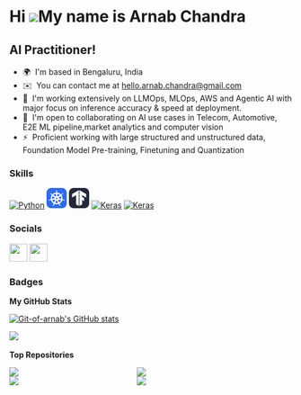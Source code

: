 Hi ![](https://user-images.githubusercontent.com/18350557/176309783-0785949b-9127-417c-8b55-ab5a4333674e.gif)My name is Arnab Chandra
=====================================================================================================================================

AI Practitioner!
----------------

* 🌍  I'm based in Bengaluru, India
* ✉️  You can contact me at [hello.arnab.chandra@gmail.com](mailto:hello.arnab.chandra@gmail.com)
* 🧠  I'm working extensively on LLMOps, MLOps, AWS and Agentic AI with major focus on inference accuracy & speed at deployment.
* 🤝  I'm open to collaborating on AI use cases in Telecom, Automotive, E2E ML pipeline,market analytics and computer vision
* ⚡  Proficient working with large structured and unstructured data, Foundation Model Pre-training, Finetuning and Quantization

### Skills


<p align="left">
<a href="https://www.python.org/" target="_blank" rel="noreferrer"><img src="https://raw.githubusercontent.com/danielcranney/readme-generator/main/public/icons/skills/python-colored.svg" width="36" height="36" alt="Python" /></a>
<a href="https://kubernetes.io/" target="_blank" rel="noreferrer"><img src="https://github.com/tandpfun/skill-icons/raw/main/icons/Kubernetes.svg" width="36" height="36" alt="kubernetes" /></a>
<a href="https://www.tensorflow.org" target="_blank" rel="noreferrer"><img src="https://github.com/tandpfun/skill-icons/raw/main/icons/TensorFlow-Dark.svg" width="36" height="36" alt="TensorFlow" /></a> 
<a href="https://keras.io/" target="_blank" rel="noreferrer"><img src="https://img.shields.io/badge/Keras-FF0000?style=for-the-badge&logo=keras&logoColor=white" width="50" height="36" alt="Keras" /></a> 
<a href="https://airflow.apache.org/" target="_blank" rel="noreferrer"><img src="https://a11ybadges.com/badge?logo=apacheairflow" width="120" height="36" alt="Keras" /></a> 
</p>

### Socials

<p align="left"> <a href="https://www.github.com/Git-of-arnab" target="_blank" rel="noreferrer"><img src="https://raw.githubusercontent.com/danielcranney/readme-generator/main/public/icons/socials/github.svg" width="32" height="32" /></a> <a href="https://www.linkedin.com/in/arnab-chandra-public27" target="_blank" rel="noreferrer"><img src="https://raw.githubusercontent.com/danielcranney/readme-generator/main/public/icons/socials/linkedin.svg" width="32" height="32" /></a></p>

### Badges

<b>My GitHub Stats</b>

<a href="http://www.github.com/Git-of-arnab"><img src="https://github-readme-stats.vercel.app/api?username=Git-of-arnab&show_icons=true&hide=&count_private=true&title_color=0891b2&text_color=ffffff&icon_color=0891b2&bg_color=1c1917&hide_border=true&show_icons=true" alt="Git-of-arnab's GitHub stats" /></a>

<a href="http://www.github.com/Git-of-arnab"><img src="https://github-readme-streak-stats.herokuapp.com/?user=Git-of-arnab&stroke=ffffff&background=1c1917&ring=0891b2&fire=0891b2&currStreakNum=ffffff&currStreakLabel=0891b2&sideNums=ffffff&sideLabels=ffffff&dates=ffffff&hide_border=true" /></a>


<b>Top Repositories</b>

<div width="100%" align="center"><a href="https://github.com/Git-of-arnab/Document-Classification-NLP" align="left"><img align="left" width="45%" src="https://github-readme-stats.vercel.app/api/pin/?username=Git-of-arnab&repo=Document-Classification-NLP&title_color=0891b2&text_color=ffffff&icon_color=0891b2&bg_color=1c1917&hide_border=true&locale=en" />
<div width="100%" align="center"><a href="https://github.com/Git-of-arnab/LinearRegression_ElectricityConsumptionPrediction" align="left"><img align="left" width="45%" src="https://github-readme-stats.vercel.app/api/pin/?username=Git-of-arnab&repo=LinearRegression_ElectricityConsumptionPrediction&title_color=0891b2&text_color=ffffff&icon_color=0891b2&bg_color=1c1917&hide_border=true&locale=en" />
<div width="100%" align="center"><a href="https://github.com/Git-of-arnab/LLM-Projects" align="left"><img align="left" width="45%" src="https://github-readme-stats.vercel.app/api/pin/?username=Git-of-arnab&repo=LLM-projects&title_color=0891b2&text_color=ffffff&icon_color=0891b2&bg_color=1c1917&hide_border=true&locale=en" />
<div width="100%" align="center"><a href="https://github.com/Git-of-arnab/End-to-End-ML_Project" align="left"><img align="left" width="45%" src="https://github-readme-stats.vercel.app/api/pin/?username=Git-of-arnab&repo=End-to-End-ML_Project&title_color=0891b2&text_color=ffffff&icon_color=0891b2&bg_color=1c1917&hide_border=true&locale=en" />
</a></div><br /><br /><br /><br /><br /><br /><br />

